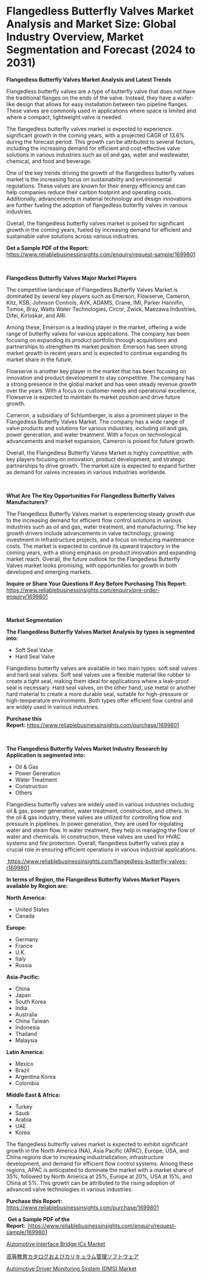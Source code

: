<p><h1>Flangedless Butterfly Valves Market Analysis and Market Size: Global Industry Overview, Market Segmentation and Forecast (2024 to 2031)</h1></p><p><strong>Flangedless Butterfly Valves Market Analysis and Latest Trends</strong></p>
<p><p>Flangedless butterfly valves are a type of butterfly valve that does not have the traditional flanges on the ends of the valve. Instead, they have a wafer-like design that allows for easy installation between two pipeline flanges. These valves are commonly used in applications where space is limited and where a compact, lightweight valve is needed.</p><p>The flangedless butterfly valves market is expected to experience significant growth in the coming years, with a projected CAGR of 13.6% during the forecast period. This growth can be attributed to several factors, including the increasing demand for efficient and cost-effective valve solutions in various industries such as oil and gas, water and wastewater, chemical, and food and beverage.</p><p>One of the key trends driving the growth of the flangedless butterfly valves market is the increasing focus on sustainability and environmental regulations. These valves are known for their energy efficiency and can help companies reduce their carbon footprint and operating costs. Additionally, advancements in material technology and design innovations are further fueling the adoption of flangedless butterfly valves in various industries.</p><p>Overall, the flangedless butterfly valves market is poised for significant growth in the coming years, fueled by increasing demand for efficient and sustainable valve solutions across various industries.</p></p>
<p><strong>Get a Sample PDF of the Report:&nbsp;</strong> <a href="https://www.reliablebusinessinsights.com/enquiry/request-sample/1699801">https://www.reliablebusinessinsights.com/enquiry/request-sample/1699801</a></p>
<p>&nbsp;</p>
<p><strong>Flangedless Butterfly Valves Major Market Players</strong></p>
<p><p>The competitive landscape of Flangedless Butterfly Valves Market is dominated by several key players such as Emerson, Flowserve, Cameron, Kitz, KSB, Johnson Controls, AVK, ADAMS, Crane, IMI, Parker Hannifin, Tomoe, Bray, Watts Water Technologies, Circor, Zwick, Maezawa Industries, Difei, Kirloskar, and ARI.</p><p>Among these, Emerson is a leading player in the market, offering a wide range of butterfly valves for various applications. The company has been focusing on expanding its product portfolio through acquisitions and partnerships to strengthen its market position. Emerson has seen strong market growth in recent years and is expected to continue expanding its market share in the future.</p><p>Flowserve is another key player in the market that has been focusing on innovation and product development to stay competitive. The company has a strong presence in the global market and has seen steady revenue growth over the years. With a focus on customer needs and operational excellence, Flowserve is expected to maintain its market position and drive future growth.</p><p>Cameron, a subsidiary of Schlumberger, is also a prominent player in the Flangedless Butterfly Valves Market. The company has a wide range of valve products and solutions for various industries, including oil and gas, power generation, and water treatment. With a focus on technological advancements and market expansion, Cameron is poised for future growth.</p><p>Overall, the Flangedless Butterfly Valves Market is highly competitive, with key players focusing on innovation, product development, and strategic partnerships to drive growth. The market size is expected to expand further as demand for valves increases in various industries worldwide.</p></p>
<p>&nbsp;</p>
<p><strong>What Are The Key Opportunities For Flangedless Butterfly Valves Manufacturers?</strong></p>
<p><p>The Flangedless Butterfly Valves market is experiencing steady growth due to the increasing demand for efficient flow control solutions in various industries such as oil and gas, water treatment, and manufacturing. The key growth drivers include advancements in valve technology, growing investment in infrastructure projects, and a focus on reducing maintenance costs. The market is expected to continue its upward trajectory in the coming years, with a strong emphasis on product innovation and expanding market reach. Overall, the future outlook for the Flangedless Butterfly Valves market looks promising, with opportunities for growth in both developed and emerging markets.</p></p>
<p><strong>Inquire or Share Your Questions If Any Before Purchasing This Report:</strong> <a href="https://www.reliablebusinessinsights.com/enquiry/pre-order-enquiry/1699801">https://www.reliablebusinessinsights.com/enquiry/pre-order-enquiry/1699801</a></p>
<p>&nbsp;</p>
<p><strong>Market Segmentation</strong></p>
<p><strong>The Flangedless Butterfly Valves Market Analysis by types is segmented into:</strong></p>
<p><ul><li>Soft Seal Valve</li><li>Hard Seal Valve</li></ul></p>
<p><p>Flangedless butterfly valves are available in two main types: soft seal valves and hard seal valves. Soft seal valves use a flexible material like rubber to create a tight seal, making them ideal for applications where a leak-proof seal is necessary. Hard seal valves, on the other hand, use metal or another hard material to create a more durable seal, suitable for high-pressure or high-temperature environments. Both types offer efficient flow control and are widely used in various industries.</p></p>
<p><strong>Purchase this Report:&nbsp;</strong><a href="https://www.reliablebusinessinsights.com/purchase/1699801">https://www.reliablebusinessinsights.com/purchase/1699801</a></p>
<p>&nbsp;</p>
<p><strong>The Flangedless Butterfly Valves Market Industry Research by Application is segmented into:</strong></p>
<p><ul><li>Oil & Gas</li><li>Power Generation</li><li>Water Treatment</li><li>Construction</li><li>Others</li></ul></p>
<p><p>Flangedless butterfly valves are widely used in various industries including oil & gas, power generation, water treatment, construction, and others. In the oil & gas industry, these valves are utilized for controlling flow and pressure in pipelines. In power generation, they are used for regulating water and steam flow. In water treatment, they help in managing the flow of water and chemicals. In construction, these valves are used for HVAC systems and fire protection. Overall, flangedless butterfly valves play a crucial role in ensuring efficient operations in various industrial applications.</p></p>
<p><a href="https://www.reliablebusinessinsights.com/flangedless-butterfly-valves-r1699801">&nbsp;https://www.reliablebusinessinsights.com/flangedless-butterfly-valves-r1699801</a></p>
<p><strong>In terms of Region, the Flangedless Butterfly Valves Market Players available by Region are:</strong></p>
<p>
    <p> <strong> North America: </strong>
        <ul>
            <li>United States</li>
            <li>Canada</li>
        </ul>
        </p> 
    <p> <strong> Europe: </strong>
        <ul>
            <li>Germany</li>
            <li>France</li>
            <li>U.K.</li>
            <li>Italy</li>
            <li>Russia</li>
        </ul>
        </p> 
    <p> <strong> Asia-Pacific: </strong>
        <ul>
            <li>China</li>
            <li>Japan</li>
            <li>South Korea</li>
            <li>India</li>
            <li>Australia</li>
            <li>China Taiwan</li>
            <li>Indonesia</li>
            <li>Thailand</li>
            <li>Malaysia</li>
        </ul>
        </p> 
    <p> <strong> Latin America: </strong>
        <ul>
            <li>Mexico</li>
            <li>Brazil</li>
            <li>Argentina Korea</li>
            <li>Colombia</li>
        </ul>
        </p> 
    <p> <strong> Middle East & Africa: </strong>
        <ul>
            <li>Turkey</li>
            <li>Saudi</li>
            <li>Arabia</li>
            <li>UAE</li>
            <li>Korea</li>
        </ul>
    </p>
    </p>
<p><p>The flangedless butterfly valves market is expected to exhibit significant growth in the North America (NA), Asia Pacific (APAC), Europe, USA, and China regions due to increasing industrialization, infrastructure development, and demand for efficient flow control systems. Among these regions, APAC is anticipated to dominate the market with a market share of 35%, followed by North America at 25%, Europe at 20%, USA at 15%, and China at 5%. This growth can be attributed to the rising adoption of advanced valve technologies in various industries.</p></p>
<p><strong>Purchase this Report: </strong><a href="https://www.reliablebusinessinsights.com/purchase/1699801">https://www.reliablebusinessinsights.com/purchase/1699801</a></p>
<p>&nbsp;<strong>Get a Sample PDF of the Report:&nbsp;&nbsp;</strong><a href="https://www.reliablebusinessinsights.com/enquiry/request-sample/1699801">https://www.reliablebusinessinsights.com/enquiry/request-sample/1699801</a></p>
<p><strong></strong></p>
<p><p><a href="https://medium.com/@tankuser238_5568/global-automotive-interface-bridge-ics-market-size-share-analysis-by-product-type-by-a188a537ac2e">Automotive Interface Bridge ICs Market</a></p><p><a href="https://github.com/reliezer65/Market-Research-Report-List-2/blob/main/1144738184335.md">高等教育カタログおよびカリキュラム管理ソフトウェア</a></p><p><a href="https://medium.com/@guyskiles48/automotive-driver-monitoring-system-dms-market-outlook-complete-industry-analysis-2024-to-2031-0c1b23b29842">Automotive Driver Monitoring System (DMS) Market</a></p></p>